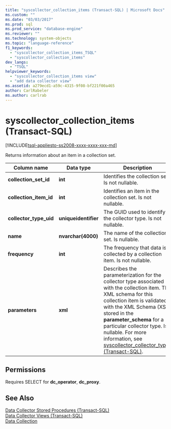 ```yaml
---
title: "syscollector_collection_items (Transact-SQL) | Microsoft Docs"
ms.custom: ""
ms.date: "03/03/2017"
ms.prod: sql
ms.prod_service: "database-engine"
ms.reviewer: ""
ms.technology: system-objects
ms.topic: "language-reference"
f1_keywords: 
  - "syscollector_collection_items_TSQL"
  - "syscollector_collection_items"
dev_langs: 
  - "TSQL"
helpviewer_keywords: 
  - "syscollector_collection_items view"
  - "add data collector view"
ms.assetid: a279ecd1-a59c-4315-9f08-bf221f00a465
author: CarlRabeler
ms.author: carlrab
---
```

# syscollector_collection_items (Transact-SQL)
[!INCLUDE[tsql-appliesto-ss2008-xxxx-xxxx-xxx-md](../../includes/applies-to-version/sqlserver.md)]

  Returns information about an item in a collection set.  
  
|Column name|Data type|Description|  
|-----------------|---------------|-----------------|  
|**collection_set_id**|**int**|Identifies the collection set. Is not nullable.|  
|**collection_item_id**|**int**|Identifies an item in the collection set. Is not nullable.|  
|**collector_type_uid**|**uniqueidentifier**|The GUID used to identify the collector type. Is not nullable.|  
|**name**|**nvarchar(4000)**|The name of the collection set. Is nullable.|  
|**frequency**|**int**|The frequency that data is collected by a collection item. Is not nullable.|  
|**parameters**|**xml**|Describes the parameterization for the collector type associated with the collection item. The XML schema for this collection item is validated with the XML Schema (XSD) stored in the **parameter_schema** for a particular collector type. Is nullable. For more information, see [syscollector_collector_types &#40;Transact-SQL&#41;](../../relational-databases/system-catalog-views/syscollector-collector-types-transact-sql.md).|  
  
## Permissions  
 Requires SELECT for **dc_operator**, **dc_proxy**.  
  
## See Also  
 [Data Collector Stored Procedures &#40;Transact-SQL&#41;](../../relational-databases/system-stored-procedures/data-collector-stored-procedures-transact-sql.md)   
 [Data Collector Views &#40;Transact-SQL&#41;](../../relational-databases/system-catalog-views/data-collector-views-transact-sql.md)   
 [Data Collection](../../relational-databases/data-collection/data-collection.md)  
  
  
